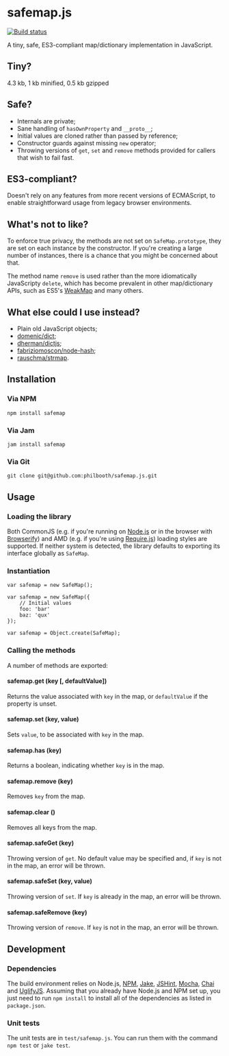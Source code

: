 # safemap.js

[![Build status][ci-image]][ci-status]

A tiny, safe, ES3-compliant
map/dictionary implementation
in JavaScript.

## Tiny?

4.3 kb, 1 kb minified, 0.5 kb gzipped

## Safe?

 * Internals are private;
 * Sane handling of `hasOwnProperty`
   and `__proto__`;
 * Initial values are cloned
   rather than passed by reference;
 * Constructor guards
   against missing `new` operator;
 * Throwing versions of
   `get`, `set` and `remove`
   methods provided for callers
   that wish to fail fast.

## ES3-compliant?

Doesn't rely
on any features
from more recent versions
of ECMAScript,
to enable straightforward usage
from legacy browser environments.

## What's not to like?

To enforce true privacy,
the methods are not set
on `SafeMap.prototype`,
they are set on each instance
by the constructor.
If you're creating
a large number of instances,
there is a chance that
you might be concerned about that.

The method name `remove`
is used rather than
the more idiomatically JavaScripty `delete`,
which has become prevalent in
other map/dictionary APIs,
such as ES5's [WeakMap]
and many others.

## What else could I use instead?

 * Plain old JavaScript objects;
 * [domenic/dict][dict];
 * [dherman/dictjs][dictjs];
 * [fabriziomoscon/node-hash][nodehash];
 * [rauschma/strmap][strmap].

## Installation

### Via NPM

```
npm install safemap
```

### Via Jam

```
jam install safemap
```

### Via Git

```
git clone git@github.com:philbooth/safemap.js.git
```

## Usage

### Loading the library

Both
CommonJS
(e.g.
if you're running on [Node.js][node]
or in the browser with [Browserify])
and AMD
(e.g. if you're using [Require.js][require])
loading styles are supported.
If neither system is detected,
the library defaults to
exporting its interface globally
as `SafeMap`.

### Instantiation

```
var safemap = new SafeMap();
```

```
var safemap = new SafeMap({
	// Initial values
	foo: 'bar'
	baz: 'qux'
});
```

```
var safemap = Object.create(SafeMap);
```

### Calling the methods

A number of methods are exported:

#### safemap.get (key [, defaultValue])

Returns the value
associated with `key` in the map,
or `defaultValue`
if the property is unset.

#### safemap.set (key, value)

Sets `value`,
to be associated with `key`
in the map.

#### safemap.has (key)

Returns a boolean,
indicating whether `key`
is in the map.

#### safemap.remove (key)

Removes `key`
from the map.

#### safemap.clear ()

Removes all keys
from the map.

#### safemap.safeGet (key)

Throwing version
of `get`.
No default value
may be specified and,
if `key` is not in the map,
an error will be thrown.

#### safemap.safeSet (key, value)

Throwing version
of `set`.
If `key` is already in the map,
an error will be thrown.

#### safemap.safeRemove (key)

Throwing version
of `remove`.
If `key` is not in the map,
an error will be thrown.

## Development

### Dependencies

The build environment relies on
Node.js,
[NPM],
[Jake],
[JSHint],
[Mocha],
[Chai] and
[UglifyJS].
Assuming that you already have Node.js and NPM set up,
you just need to run `npm install` to
install all of the dependencies as listed in `package.json`.

### Unit tests

The unit tests are in `test/safemap.js`.
You can run them with the command `npm test` or `jake test`.

[ci-image]: https://secure.travis-ci.org/philbooth/safemap.js.png?branch=master
[ci-status]: http://travis-ci.org/#!/philbooth/safemap.js
[weakmap]: https://developer.mozilla.org/en-US/docs/JavaScript/Reference/Global_Objects/WeakMap
[dict]: https://github.com/domenic/dict
[dictjs]: https://github.com/dherman/dictjs
[nodehash]: https://github.com/fabriziomoscon/node-hash
[strmap]: https://github.com/rauschma/strmap
[node]: http://nodejs.org/
[browserify]: http://browserify.org/
[require]: http://requirejs.org/
[npm]: https://npmjs.org/
[jake]: https://github.com/mde/jake
[jshint]: https://github.com/jshint/node-jshint
[mocha]: http://visionmedia.github.com/mocha
[chai]: http://chaijs.com/
[uglifyjs]: https://github.com/mishoo/UglifyJS

